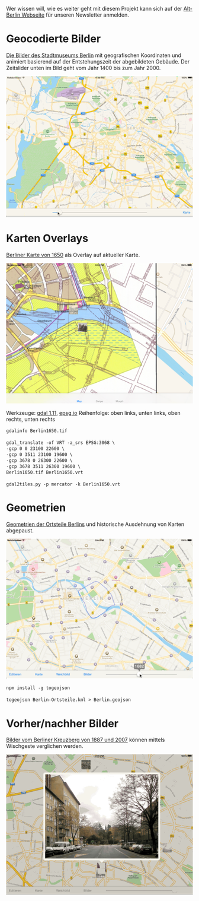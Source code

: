 Wer wissen will, wie es weiter geht mit diesem Projekt kann sich auf der [Alt-Berlin Webseite](http://altberlinapp.de) für unseren Newsletter anmelden.

Geocodierte Bilder
==================

[Die Bilder des Stadtmuseums Berlin](https://commons.wikimedia.org/wiki/Category:Stadtansichten_%28Stiftung_Stadtmuseum_Berlin%29) mit geografischen Koordinaten und animiert basierend auf der Entstehungszeit der abgebildeten Gebäude. Der Zeitslider unten im Bild geht vom Jahr 1400 bis zum Jahr 2000.

![Geocodierte Bilder](https://raw.githubusercontent.com/choefele/coding-da-vinci/master/Animated-Images.gif)

Karten Overlays
===============

[Berliner Karte von 1650](http://www.stadtentwicklung.berlin.de/geoinformation/geodateninfrastruktur/de/geodienste/atom.shtml) als Overlay auf aktueller Karte.

![Berlin 1650](Berlin1650.png)

Werkzeuge: [gdal 1.11](http://www.gdal.org/), [epsg.io](http://epsg.io/3068/map)
Reihenfolge: oben links, unten links, oben rechts, unten rechts

````
gdalinfo Berlin1650.tif

gdal_translate -of VRT -a_srs EPSG:3068 \
-gcp 0 0 23100 22600 \
-gcp 0 3511 23100 19600 \
-gcp 3678 0 26300 22600 \
-gcp 3678 3511 26300 19600 \
Berlin1650.tif Berlin1650.vrt

gdal2tiles.py -p mercator -k Berlin1650.vrt
````

Geometrien
==========

[Geometrien der Ortsteile Berlins](http://daten.berlin.de/datensaetze/geometrien-der-ortsteile-von-berlin-stand-072012) und historische Ausdehnung von Karten abgepaust.

![Geometrien](https://raw.githubusercontent.com/choefele/coding-da-vinci/master/Geometries.gif)

````
npm install -g togeojson

togeojson Berlin-Ortsteile.kml > Berlin.geojson
````

Vorher/nachher Bilder
====================

[Bilder vom Berliner Kreuzberg von 1887 und 2007](http://de.wikipedia.org/wiki/Kreuzberg_(Berlin)) können mittels Wischgeste verglichen werden.

![Vorher/nachher](https://raw.githubusercontent.com/choefele/coding-da-vinci/master/Slider.gif)



